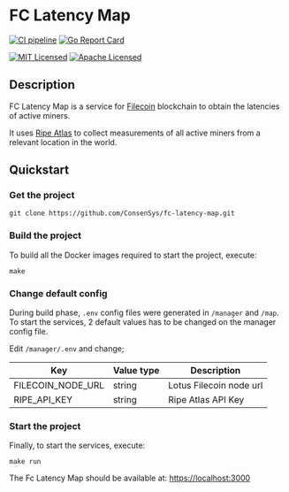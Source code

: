 # FC Latency Map

[![CI pipeline](https://github.com/ConsenSys/fc-latency-map/actions/workflows/workflow.yml/badge.svg)](https://github.com/ConsenSys/fc-latency-map/actions/workflows/workflow.yml)
[![Go Report Card](https://goreportcard.com/badge/github.com/ConsenSys/fc-latency-map)](https://goreportcard.com/report/github.com/ConsenSys/fc-latency-map)

[![MIT Licensed](https://img.shields.io/badge/License-MIT-brightgreen)](/LICENSE-MIT)
[![Apache Licensed](https://img.shields.io/badge/License-APACHE-brightgreen)](/LICENSE-APACHE)

## Description

FC Latency Map is a service for [Filecoin](https://filecoin.io/) blockchain to obtain the latencies of active miners.

It uses [Ripe Atlas](https://atlas.ripe.net/) to collect measurements of all active miners from a relevant location in the world.

## Quickstart

### Get the project

```shell
git clone https://github.com/ConsenSys/fc-latency-map.git
```

### Build the project

To build all the Docker images required to start the project, execute:

```shell
make
```

### Change default config

During build phase, `.env` config files were generated in `/manager` and `/map`. To start the services, 2 default values has to be changed on the manager config file.

Edit `/manager/.env` and change;

| Key               | Value type | Description             |
| ----------------- | ---------- | ----------------------- |
| FILECOIN_NODE_URL | string     | Lotus Filecoin node url |
| RIPE_API_KEY      | string     | Ripe Atlas API Key      |

### Start the project

Finally, to start the services, execute:

```shell
make run
```

The Fc Latency Map should be available at: [https://localhost:3000](https://localhost:3000)
